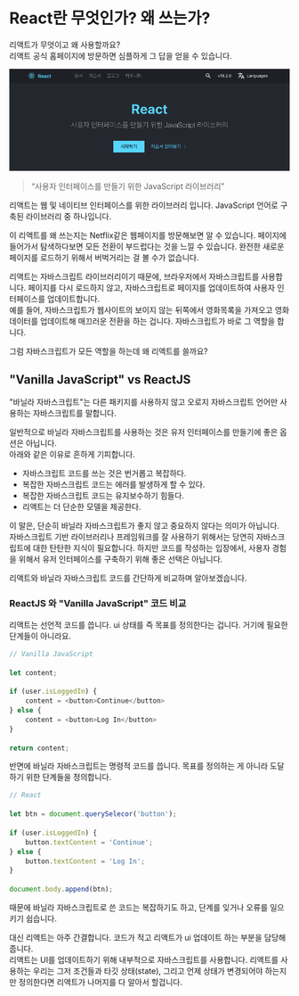 # React란 무엇인가?  왜 쓰는가?

리액트가 무엇이고 왜 사용할까요?  
리액트 공식 홈페이지에 방문하면 심플하게 그 답을 얻을 수 있습니다.

![스크린샷 2023-12-26 오후 4.07.51.png](./img/react1_1.png)

> “사용자 인터페이스를 만들기 위한 JavaScript 라이브러리”

리액트는 웹 및 네이티브 인터페이스를 위한 라이브러리 입니다. JavaScript 언어로 구축된 라이브러리 중 하나입니다.

이 리액트를 왜 쓰는지는 Netflix같은 웹페이지를 방문해보면 알 수 있습니다. 페이지에 들어가서 탐색하다보면 모든 전환이 부드럽다는 것을 느낄 수 있습니다. 완전한 새로운 페이지를 로드하기 위해서 버벅거리는 걸 볼 수가 없습니다.

리액트는 자바스크립트 라이브러리이기 때문에, 브라우저에서 자바스크립트를 사용합니다. 페이지를 다시 로드하지 않고, 자바스크립트로 페이지를 업데이트하여 사용자 인터페이스를 업데이트합니다.  
예를 들어, 자바스크립트가 웹사이트의 보이지 않는 뒤쪽에서 영화목록을 가져오고 영화 데이터를 업데이트해 매끄러운 전환을 하는 겁니다. 자바스크립트가 바로 그 역할을 합니다.  

그럼 자바스크립트가 모든 역할을 하는데 왜 리액트를 쓸까요?


## "Vanilla JavaScript" vs ReactJS
"바닐라 자바스크립트"는 다른 패키지를 사용하지 않고 오로지 자바스크립트 언어만 사용하는 자바스크립트를 말합니다.

일반적으로 바닐라 자바스크립트를 사용하는 것은 유저 인터페이스를 만들기에 좋은 옵션은 아닙니다.  
아래와 같은 이유로 흔하게 기피합니다.

- 자바스크립트 코드를 쓰는 것은 번거롭고 복잡하다.
- 복잡한 자바스크립트 코드는 에러를 발생하게 할 수 있다.
- 복잡한 자바스크립트 코드는 유지보수하기 힘들다.
- 리액트는 더 단순한 모델을 제공한다.
  
이 말은, 단순히 바닐라 자바스크립트가 좋지 않고 중요하지 않다는 의미가 아닙니다.  
자바스크립트 기반 라이브러리나 프레임워크를 잘 사용하기 위해서는 당연히 자바스크립트에 대한 탄탄한 지식이 필요합니다. 하지만 코드를 작성하는 입장에서, 사용자 경험을 위해서 유저 인터페이스를 구축하기 위해 좋은 선택은 아닙니다.  

리액트와 바닐라 자바스크립트 코드를 간단하게 비교하며 알아보겠습니다.

### ReactJS 와 "Vanilla JavaScript" 코드 비교
리액트는 선언적 코드를 씁니다. ui 상태를 즉 목표를 정의한다는 겁니다. 거기에 필요한 단계들이 아니라요.
```javascript
// Vanilla JavaScript

let content;

if (user.isLoggedIn) {
	content = <button>Continue</button>
} else {
	content = <button>Log In</button>
}

return content;
```

반면에 바닐라 자바스크립트는 명령적 코드를 씁니다. 목표를 정의하는 게 아니라 도달하기 위한 단계들을 정의합니다.
```javascript
// React

let btn = document.querySelecor('button');

if (user.isLoggedIn) {
	button.textContent = 'Continue';
} else {
	button.textContent = 'Log In';
}

document.body.append(btn);
```

때문에 바닐라 자바스크립트로 쓴 코드는 복잡하기도 하고, 단계를 잊거나 오류를 일으키기 쉽습니다.  

대신 리액트는 아주 간결합니다. 코드가 적고 리액트가 ui 업데이트 하는 부분을 담당해줍니다.  
리액트는 UI를 업데이트하기 위해 내부적으로 자바스크립트를 사용합니다. 리액트를 사용하는 우리는 그저 조건들과 타깃 상태(state), 그리고 언제 상태가 변경되어야 하는지만 정의한다면 리액트가 나머지를 다 알아서 할겁니다.
